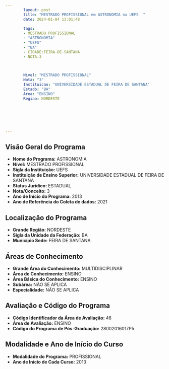 ```yaml
---
        layout: post
        title: "MESTRADO PROFISSIONAL em ASTRONOMIA na UEFS  "
        date: 2024-01-04 13:01:48
     
        tags:
        - MESTRADO PROFISSIONAL
        - "ASTRONOMIA"
        - "UEFS"
        - "BA"
        - CIDADE:FEIRA-DE-SANTANA
        - NOTA:3
        
       

        Nivel: "MESTRADO PROFISSIONAL"
        Nota: "3"
        Instituicao: "UNIVERSIDADE ESTADUAL DE FEIRA DE SANTANA"
        Estado: "BA"
        Area: "ENSINO"
        Regiao: NORDESTE
        
        
        
        
        
        
---
```

## Visão Geral do Programa
- **Nome do Programa:** ASTRONOMIA
- **Nível:** MESTRADO PROFISSIONAL
- **Sigla da Instituição:** UEFS
- **Instituição de Ensino Superior:** UNIVERSIDADE ESTADUAL DE FEIRA DE SANTANA
- **Status Jurídico:** ESTADUAL
- **Nota/Conceito:** 3
- **Ano de Início do Programa:** 2013
- **Ano de Referência do Coleta de dados:** 2021

## Localização do Programa
- **Grande Região:** NORDESTE
- **Sigla da Unidade da Federação:** BA
- **Município Sede:** FEIRA DE SANTANA

## Áreas de Conhecimento
- **Grande Área do Conhecimento:** MULTIDISCIPLINAR
- **Área de Conhecimento:** ENSINO
- **Área Básica do Conhecimento:** ENSINO
- **Subárea:** NÃO SE APLICA
- **Especialidade:** NÃO SE APLICA

## Avaliação e Código do Programa
- **Código Identificador da Área de Avaliação:** 46
- **Área de Avaliação:** ENSINO
- **Código do Programa de Pós-Graduação:** 28002016017P5


## Modalidade e Ano de Início do Curso
- **Modalidade do Programa:** PROFISSIONAL
- **Ano de Início de Cada Curso:** 2013
